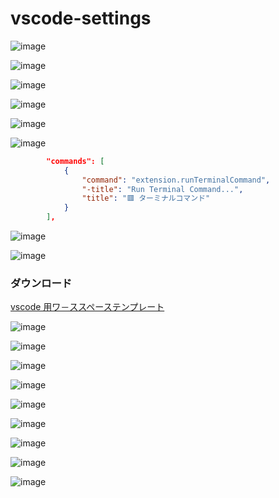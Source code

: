 # vscode-settings

![image](https://user-images.githubusercontent.com/1501327/156951152-c310fe78-87b7-413b-a99a-1dc1fd3f55e3.png)

![image](https://user-images.githubusercontent.com/1501327/156951268-0755695a-b502-4d79-b3a4-d200e6940f9e.png)

![image](https://user-images.githubusercontent.com/1501327/156951355-9678fd88-980f-4b69-8e17-229757db1de2.png)

![image](https://user-images.githubusercontent.com/1501327/156951541-8005c5a6-1092-47a6-858d-29d4d6ca8456.png)

![image](https://user-images.githubusercontent.com/1501327/156951719-32102d19-5e2d-4bf8-87bc-2d6c7743c37d.png)

![image](https://user-images.githubusercontent.com/1501327/156952057-8becd434-f998-4d2e-ba0d-b8d214476e6a.png)
```json
		"commands": [
			{
				"command": "extension.runTerminalCommand",
				"-title": "Run Terminal Command...",
				"title": "🟥 ターミナルコマンド"
			}
		],
```
![image](https://user-images.githubusercontent.com/1501327/156953377-5f236079-ca2c-4364-b876-e5e4d26bb8a2.png)

![image](https://user-images.githubusercontent.com/1501327/156953674-133664da-f61f-4995-ad6d-cf2644b86ad7.png)



### ダウンロード
[vscode 用ワ－ススペーステンプレート](https://github.com/winofsql/subject)

![image](https://user-images.githubusercontent.com/1501327/156952692-e577f2f1-edee-4c72-9803-a467d0609875.png)

![image](https://user-images.githubusercontent.com/1501327/156952787-c4f99f74-b883-426f-9aa5-04534105a1ff.png)

![image](https://user-images.githubusercontent.com/1501327/156955258-4a5992f1-2b10-459a-baa8-e522cf2eefa8.png)

![image](https://user-images.githubusercontent.com/1501327/156955190-92e14c26-c7e5-48ba-a5df-cbd5044d8dbb.png)

![image](https://user-images.githubusercontent.com/1501327/156955381-4bed881a-809b-433e-b548-2855804f4b39.png)

![image](https://user-images.githubusercontent.com/1501327/156955452-a837249e-6a87-46aa-b9cd-34b99f17f126.png)

![image](https://user-images.githubusercontent.com/1501327/156955541-30153aa2-c39d-4432-b7d0-1dbdc7c7d2dd.png)

![image](https://user-images.githubusercontent.com/1501327/156957195-29a43539-b5bf-48db-9f8b-99ae7479bd46.png)

![image](https://user-images.githubusercontent.com/1501327/156957355-5fb32419-9b4e-4066-a639-14038a3637ae.png)
